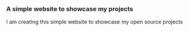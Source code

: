 ### A simple website to showcase my projects

I am creating this simple website to showcase my open source projects